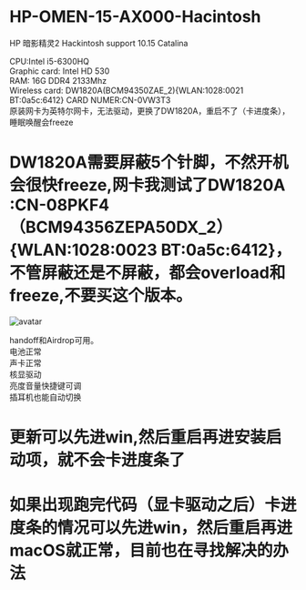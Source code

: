 # HP-OMEN-15-AX000-Hacintosh<br>
HP 暗影精灵2 Hackintosh support 10.15 Catalina<br>

CPU:Intel i5-6300HQ <br>
Graphic card: Intel HD 530 <br>
RAM: 16G DDR4 2133Mhz<br>
Wireless card: DW1820A(BCM94350ZAE_2){WLAN:1028:0021 BT:0a5c:6412} CARD NUMER:CN-0VW3T3<br>
原装网卡为英特尔网卡，无法驱动，更换了DW1820A，重启不了（卡进度条），睡眠唤醒会freeze<br>
# DW1820A需要屏蔽5个针脚，不然开机会很快freeze,网卡我测试了DW1820A :CN-08PKF4（BCM94356ZEPA50DX_2）{WLAN:1028:0023 BT:0a5c:6412}，不管屏蔽还是不屏蔽，都会overload和freeze,不要买这个版本。<br>

![avatar](http://7.daliansky.net/DW1820A/DW1820A_Cover_pins.jpg)<br>

handoff和Airdrop可用。<br>
电池正常<br>
声卡正常<br>
核显驱动<br>
亮度音量快捷键可调<br>
插耳机也能自动切换<br>

# 更新可以先进win,然后重启再进安装启动项，就不会卡进度条了<br>

#  如果出现跑完代码（显卡驱动之后）卡进度条的情况可以先进win，然后重启再进macOS就正常，目前也在寻找解决的办法<br>
